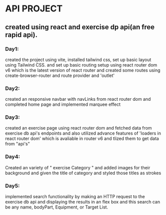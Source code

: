 # API PROJECT

## created using react and exercise dp api(an free rapid api).

### Day1: 
created the  project using vite, installed tailwind css, set up basic layout using  Tailwind CSS.
and set up basic routing setup using react router dom v6 which is the latest version of react router and created some routes using create-browser-router and route provider and 'outlet' 

### Day2: 
created an responsive navbar with navLinks from react router dom and completed home page and implemented marquee effect 

### Day3: 
created an exercise page using react router dom and fetched data from exercise db api's endpoints and also utilized advance features of 'loaders in react router dom' which is avaliable in router v6 and tlized them to get data from "api's" 

### Day4: 
Created an variety of " exercise Category " and added images for their background and given the title of category and styled those titles as strokes

### Day5:
implemented search functionality by making an HTTP request to the exercise db api and displaying the results in an flex box and this search can be any name, bodyPart, Equipment, or Target List.

